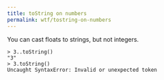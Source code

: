 ```yaml
---
title: toString on numbers
permalink: wtf/tostring-on-numbers
---
```


You can cast floats to strings, but not integers.

```
> 3..toString()
"3"
> 3.toString()
Uncaught SyntaxError: Invalid or unexpected token
```

